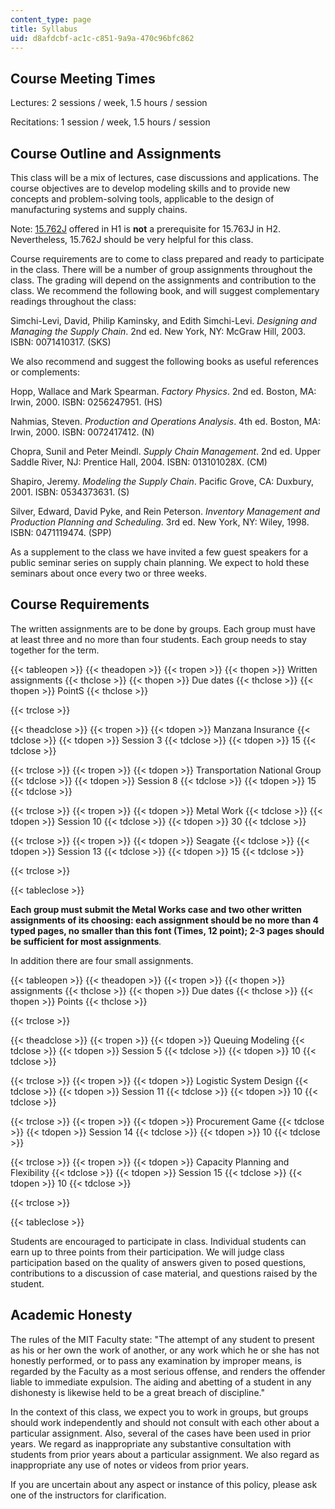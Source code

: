 ```yaml
---
content_type: page
title: Syllabus
uid: d8afdcbf-ac1c-c851-9a9a-470c96bfc862
---
```


Course Meeting Times
--------------------

Lectures: 2 sessions / week, 1.5 hours / session

Recitations: 1 session / week, 1.5 hours / session

Course Outline and Assignments
------------------------------

This class will be a mix of lectures, case discussions and applications. The course objectives are to develop modeling skills and to provide new concepts and problem-solving tools, applicable to the design of manufacturing systems and supply chains.

Note: [15.762J](/courses/15-762j-supply-chain-planning-spring-2011) offered in H1 is **not** a prerequisite for 15.763J in H2. Nevertheless, 15.762J should be very helpful for this class.

Course requirements are to come to class prepared and ready to participate in the class. There will be a number of group assignments throughout the class. The grading will depend on the assignments and contribution to the class. We recommend the following book, and will suggest complementary readings throughout the class:

Simchi-Levi, David, Philip Kaminsky, and Edith Simchi-Levi. _Designing and Managing the Supply Chain_. 2nd ed. New York, NY: McGraw Hill, 2003. ISBN: 0071410317. (SKS)

We also recommend and suggest the following books as useful references or complements:

Hopp, Wallace and Mark Spearman. _Factory Physics_. 2nd ed. Boston, MA: Irwin, 2000. ISBN: 0256247951. (HS)

Nahmias, Steven. _Production and Operations Analysis_. 4th ed. Boston, MA: Irwin, 2000. ISBN: 0072417412. (N)

Chopra, Sunil and Peter Meindl. _Supply Chain Management_. 2nd ed. Upper Saddle River, NJ: Prentice Hall, 2004. ISBN: 013101028X. (CM)

Shapiro, Jeremy. _Modeling the Supply Chain_. Pacific Grove, CA: Duxbury, 2001. ISBN: 0534373631. (S)

Silver, Edward, David Pyke, and Rein Peterson. _Inventory Management and Production Planning and Scheduling_. 3rd ed. New York, NY: Wiley, 1998. ISBN: 0471119474. (SPP)

As a supplement to the class we have invited a few guest speakers for a public seminar series on supply chain planning. We expect to hold these seminars about once every two or three weeks.

Course Requirements
-------------------

The written assignments are to be done by groups. Each group must have at least three and no more than four students. Each group needs to stay together for the term.

{{< tableopen >}}
{{< theadopen >}}
{{< tropen >}}
{{< thopen >}}
Written assignments
{{< thclose >}}
{{< thopen >}}
Due dates
{{< thclose >}}
{{< thopen >}}
PointS
{{< thclose >}}

{{< trclose >}}

{{< theadclose >}}
{{< tropen >}}
{{< tdopen >}}
Manzana Insurance
{{< tdclose >}}
{{< tdopen >}}
Session 3
{{< tdclose >}}
{{< tdopen >}}
15
{{< tdclose >}}

{{< trclose >}}
{{< tropen >}}
{{< tdopen >}}
Transportation National Group
{{< tdclose >}}
{{< tdopen >}}
Session 8
{{< tdclose >}}
{{< tdopen >}}
15
{{< tdclose >}}

{{< trclose >}}
{{< tropen >}}
{{< tdopen >}}
Metal Work
{{< tdclose >}}
{{< tdopen >}}
Session 10
{{< tdclose >}}
{{< tdopen >}}
30
{{< tdclose >}}

{{< trclose >}}
{{< tropen >}}
{{< tdopen >}}
Seagate
{{< tdclose >}}
{{< tdopen >}}
Session 13
{{< tdclose >}}
{{< tdopen >}}
15
{{< tdclose >}}

{{< trclose >}}

{{< tableclose >}}

**Each group must submit the Metal Works case and two other written assignments of its choosing: each assignment should be no more than 4 typed pages, no smaller than this font (Times, 12 point); 2-3 pages should be sufficient for most assignments**_._

In addition there are four small assignments.

{{< tableopen >}}
{{< theadopen >}}
{{< tropen >}}
{{< thopen >}}
assignments
{{< thclose >}}
{{< thopen >}}
Due dates
{{< thclose >}}
{{< thopen >}}
Points
{{< thclose >}}

{{< trclose >}}

{{< theadclose >}}
{{< tropen >}}
{{< tdopen >}}
Queuing Modeling
{{< tdclose >}}
{{< tdopen >}}
Session 5
{{< tdclose >}}
{{< tdopen >}}
10
{{< tdclose >}}

{{< trclose >}}
{{< tropen >}}
{{< tdopen >}}
Logistic System Design
{{< tdclose >}}
{{< tdopen >}}
Session 11
{{< tdclose >}}
{{< tdopen >}}
10
{{< tdclose >}}

{{< trclose >}}
{{< tropen >}}
{{< tdopen >}}
Procurement Game
{{< tdclose >}}
{{< tdopen >}}
Session 14
{{< tdclose >}}
{{< tdopen >}}
10
{{< tdclose >}}

{{< trclose >}}
{{< tropen >}}
{{< tdopen >}}
Capacity Planning and Flexibility
{{< tdclose >}}
{{< tdopen >}}
Session 15
{{< tdclose >}}
{{< tdopen >}}
10
{{< tdclose >}}

{{< trclose >}}

{{< tableclose >}}

Students are encouraged to participate in class. Individual students can earn up to three points from their participation. We will judge class participation based on the quality of answers given to posed questions, contributions to a discussion of case material, and questions raised by the student.

Academic Honesty
----------------

The rules of the MIT Faculty state: "The attempt of any student to present as his or her own the work of another, or any work which he or she has not honestly performed, or to pass any examination by improper means, is regarded by the Faculty as a most serious offense, and renders the offender liable to immediate expulsion. The aiding and abetting of a student in any dishonesty is likewise held to be a great breach of discipline."

In the context of this class, we expect you to work in groups, but groups should work independently and should not consult with each other about a particular assignment. Also, several of the cases have been used in prior years. We regard as inappropriate any substantive consultation with students from prior years about a particular assignment. We also regard as inappropriate any use of notes or videos from prior years.

If you are uncertain about any aspect or instance of this policy, please ask one of the instructors for clarification.